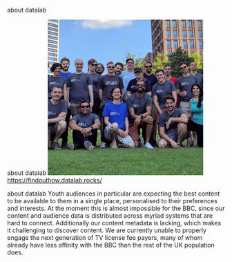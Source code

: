 about datalab

about datalab
![](../_resources/b1f21a4cb9a3c3973d5021a79a3aec44.png)
https://findouthow.datalab.rocks/

about datalab Youth audiences in particular are expecting the best content to be available to them in a single place, personalised to their preferences and interests. At the moment this is almost impossible for the BBC, since our content and audience data is distributed across myriad systems that are hard to connect. Additionally our content metadata is lacking, which makes it challenging to discover content. We are currently unable to properly engage the next generation of TV license fee payers, many of whom already have less affinity with the BBC than the rest of the UK population does.